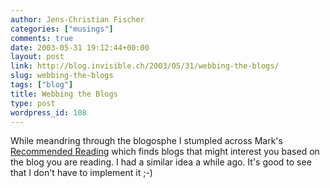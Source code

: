 ```yaml
---
author: Jens-Christian Fischer
categories: ["musings"]
comments: true
date: 2003-05-31 19:12:44+00:00
layout: post
link: http://blog.invisible.ch/2003/05/31/webbing-the-blogs/
slug: webbing-the-blogs
tags: ["blog"]
title: Webbing the Blogs
type: post
wordpress_id: 108
---
```


While meandring through the blogosphe I stumpled across Mark's [Recommended Reading](http://diveintomark.org/newdoor/) which finds blogs that might interest you based on the blog you are reading. 
I had a similar idea a while ago. It's good to see that I don't have to implement it ;-)
